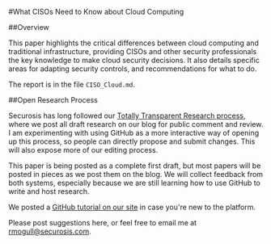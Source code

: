 #What CISOs Need to Know about Cloud Computing

##Overview

This paper highlights the critical differences between cloud computing and traditional infrastructure, providing CISOs and other security professionals the key knowledge to make cloud security decisions. It also details specific areas for adapting security controls, and recommendations for what to do.

The report is in the file `CISO_Cloud.md`.

##Open Research Process

Securosis has long followed our [Totally Transparent Research process](https://securosis.com/about/totally-transparent-research), where we post all draft research on our blog for public comment and review. I am experimenting with using GitHub as a more interactive way of opening up this process, so people can directly propose and submit changes. This will also expose more of our editing process.

This paper is being posted as a complete first draft, but most papers will be posted in pieces as we post them on the blog. We will collect feedback from both systems, especially because we are still learning how to use GitHub to write and host research.

We posted a [GitHub tutorial on our site](https://securosis.com/blog/how-to-edit-our-research-on-github) in case you're new to the platform.

Please post suggestions here, or feel free to email me at rmogull@securosis.com.
